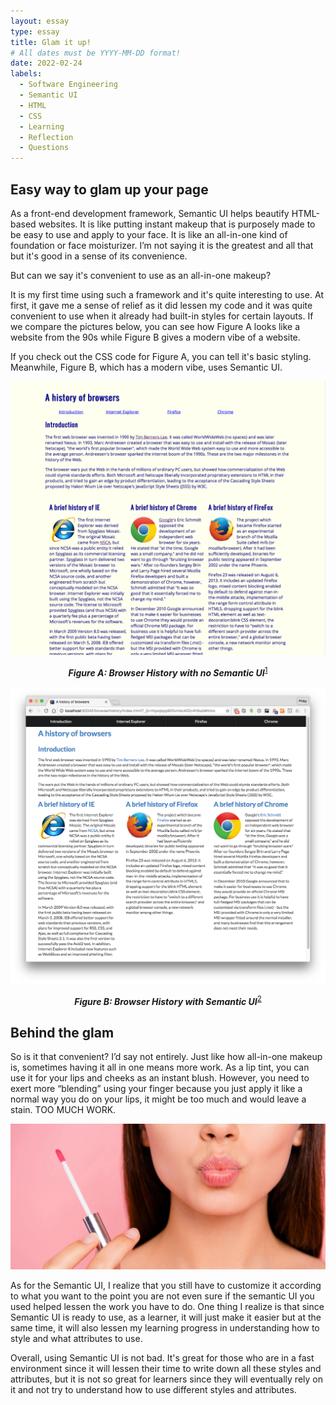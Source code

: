 ```yaml
---
layout: essay
type: essay
title: Glam it up!
# All dates must be YYYY-MM-DD format!
date: 2022-02-24
labels:
  - Software Engineering
  - Semantic UI
  - HTML
  - CSS
  - Learning
  - Reflection
  - Questions
---
```


## Easy way to glam up your page

As a front-end development framework, Semantic UI helps beautify HTML-based websites. It is like putting instant makeup that is purposely made to be easy to use and apply to your face. It is like an all-in-one kind of foundation or face moisturizer. I’m not saying it is the greatest and all that but it's good in a sense of its convenience.

But can we say it's convenient to use as an all-in-one makeup?

It is my first time using such a framework and it's quite interesting to use. At first, it gave me a sense of relief as it did lessen my code and it was quite convenient to use when it already had built-in styles for certain layouts. If we compare the pictures below, you can see how Figure A looks like a website from the 90s while Figure B gives a modern vibe of a website.

If you check out the CSS code for Figure A, you can tell it's basic styling. Meanwhile, Figure B, which has a modern vibe, uses Semantic UI.

<img class="ui center image" src="../images/browserhistory3.png" alt="Browser History with no Semantic UI">
<p align="center"><strong><em>Figure A: Browser History with no Semantic UI</em></strong><sup><a href="https://courses.ics.hawaii.edu/ics314s22/morea/ui-basics/experience-browserhistory3.html">1</a></sup></p>

<img class="ui center image" src="../images/browserhistorySemantic.png" alt="Browser History with Semantic UI">
<p align="center"><strong><em>Figure B: Browser History with Semantic UI</em></strong><sup><a href="https://courses.ics.hawaii.edu/ics314s22/morea/ui-frameworks/experience-browserhistory-semantic.html">2</a></sup></p>

## Behind the glam

So is it that convenient? I’d say not entirely. Just like how all-in-one makeup is, sometimes having it all in one means more work. As a lip tint, you can use it for your lips and cheeks as an instant blush. However, you need to exert more “blending” using your finger because you just apply it like a normal way you do on your lips, it might be too much and would leave a stain. TOO MUCH WORK.

<img class="ui center image" src="../images/liptint.png" alt="liptint">

As for the Semantic UI, I realize that you still have to customize it according to what you want to the point you are not even sure if the semantic UI you used helped lessen the work you have to do. One thing I realize is that since Semantic UI is ready to use, as a learner, it will just make it easier but at the same time, it will also lessen my learning progress in understanding how to style and what attributes to use. 

Overall, using Semantic UI is not bad. It's great for those who are in a fast environment since it will lessen their time to write down all these styles and attributes, but it is not so great for learners since they will eventually rely on it and not try to understand how to use different styles and attributes.

<br><br>
